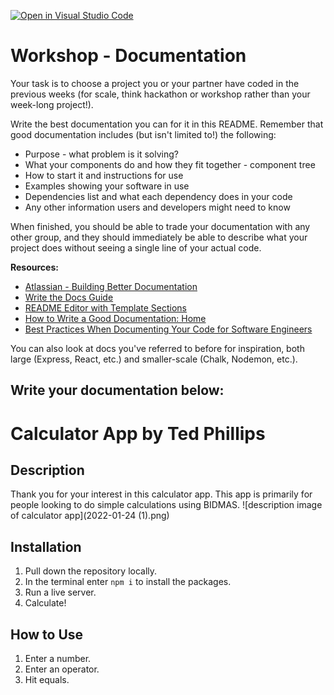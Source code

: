 [![Open in Visual Studio Code](https://classroom.github.com/assets/open-in-vscode-f059dc9a6f8d3a56e377f745f24479a46679e63a5d9fe6f495e02850cd0d8118.svg)](https://classroom.github.com/online_ide?assignment_repo_id=6785497&assignment_repo_type=AssignmentRepo)
# Workshop - Documentation

Your task is to choose a project you or your partner have coded in the previous weeks (for scale, think hackathon or workshop rather than your week-long project!).

Write the best documentation you can for it in this README. Remember that good documentation includes (but isn't limited to!) the following:

-  Purpose - what problem is it solving?
-  What your components do and how they fit together - component tree
-  How to start it and instructions for use
-  Examples showing your software in use
-  Dependencies list and what each dependency does in your code
-  Any other information users and developers might need to know

When finished, you should be able to trade your documentation with any other group, and they should immediately be able to describe what your project does without seeing a single line of your actual code.

**Resources:**

- [Atlassian - Building Better Documentation](https://www.atlassian.com/software/confluence/documentation)
- [Write the Docs Guide](https://www.writethedocs.org/guide/writing/beginners-guide-to-docs/)
- [README Editor with Template Sections](https://readme.so/editor)
- [How to Write a Good Documentation: Home](https://guides.lib.berkeley.edu/how-to-write-good-documentation)
- [Best Practices When Documenting Your Code for Software Engineers](https://betterprogramming.pub/best-practices-when-documenting-your-code-for-software-engineers-941f0897aa0)

You can also look at docs you've referred to before for inspiration, both large (Express, React, etc.) and smaller-scale (Chalk, Nodemon, etc.).

## Write your documentation below:
# Calculator App by Ted Phillips
## Description
Thank you for your interest in this calculator app. This app is primarily for people looking to do simple calculations using BIDMAS. 
![description image of calculator app](2022-01-24 (1).png)
## Installation
1. Pull down the repository locally. 
2. In the terminal enter `npm i` to install the packages.
3. Run a live server.
4. Calculate!
## How to Use
1. Enter a number.
2. Enter an operator.
3. Hit equals.
